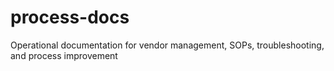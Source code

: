 # process-docs
Operational documentation for vendor management, SOPs, troubleshooting, and process improvement
